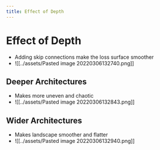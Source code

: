 ```yaml
---
title: Effect of Depth
---
```


# Effect of Depth
- Adding skip connections make the loss surface smoother
- ![[../assets/Pasted image 20220306132740.png]]

## Deeper Architectures
- Makes more uneven and chaotic
- ![[../assets/Pasted image 20220306132843.png]]

## Wider Architectures
- Makes landscape smoother and flatter
- ![[../assets/Pasted image 20220306132940.png]]




















